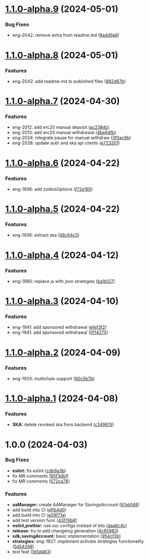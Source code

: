 # [1.1.0-alpha.9](https://gitlab.com/wallchain/wallet/yield-sdk/compare/v1.1.0-alpha.8...v1.1.0-alpha.9) (2024-05-01)

### Bug Fixes

- eng-2042: remove extra from readme.md ([8add9a6](https://gitlab.com/wallchain/wallet/yield-sdk/commit/8add9a6e745b87ecb4765c1fd59c43613df425a7))

# [1.1.0-alpha.8](https://gitlab.com/wallchain/wallet/yield-sdk/compare/v1.1.0-alpha.7...v1.1.0-alpha.8) (2024-05-01)

### Features

- eng-2042: add readme.md to published files ([882d67b](https://gitlab.com/wallchain/wallet/yield-sdk/commit/882d67bf1ca98c01ebdbcdb8727efced4193aa7f))

# [1.1.0-alpha.7](https://gitlab.com/wallchain/wallet/yield-sdk/compare/v1.1.0-alpha.6...v1.1.0-alpha.7) (2024-04-30)

### Features

- eng-2012: add erc20 manual deposit ([ac238dc](https://gitlab.com/wallchain/wallet/yield-sdk/commit/ac238dc60327d3ba8748f6093d9f493d91ff8f34))
- eng-2013: add erc20 manual withdrawal ([4be84fb](https://gitlab.com/wallchain/wallet/yield-sdk/commit/4be84fb26aa8a4af94818ff3c11502827cfdb817))
- eng-2024: integrate pause for manual withdraw ([3f0ac8b](https://gitlab.com/wallchain/wallet/yield-sdk/commit/3f0ac8b34b70c51870e71b49599913ae7afa7aaf))
- eng-2028: update auth and ska api clients ([e723201](https://gitlab.com/wallchain/wallet/yield-sdk/commit/e723201878bd6b3c774c118329703a65a41bb7a2))

# [1.1.0-alpha.6](https://gitlab.com/wallchain/wallet/yield-sdk/compare/v1.1.0-alpha.5...v1.1.0-alpha.6) (2024-04-22)

### Features

- eng-1936: add zodiosOptions ([f72e165](https://gitlab.com/wallchain/wallet/yield-sdk/commit/f72e1656147bc7f23d39b9b017e73a3eb408133b))

# [1.1.0-alpha.5](https://gitlab.com/wallchain/wallet/yield-sdk/compare/v1.1.0-alpha.4...v1.1.0-alpha.5) (2024-04-22)

### Features

- eng-1936: extract ska ([06c64c5](https://gitlab.com/wallchain/wallet/yield-sdk/commit/06c64c5d9c2631af97d7f1c80e63f58c7eeec163))

# [1.1.0-alpha.4](https://gitlab.com/wallchain/wallet/yield-sdk/compare/v1.1.0-alpha.3...v1.1.0-alpha.4) (2024-04-12)

### Features

- eng-1980: replace js with json strategies ([ba1b127](https://gitlab.com/wallchain/wallet/yield-sdk/commit/ba1b1277b7c9a45dc6049c076e1c49246528fbb3))

# [1.1.0-alpha.3](https://gitlab.com/wallchain/wallet/yield-sdk/compare/v1.1.0-alpha.2...v1.1.0-alpha.3) (2024-04-10)

### Features

- eng-1941: add sponsored withdrawal ([efef3f2](https://gitlab.com/wallchain/wallet/yield-sdk/commit/efef3f2baf1f7c3f7c338308eb8ef7d9a8590608))
- eng-1941: add sponsored withdrawal ([0f14275](https://gitlab.com/wallchain/wallet/yield-sdk/commit/0f14275b0d3be526e20944eae00d3e18e0530a77))

# [1.1.0-alpha.2](https://gitlab.com/wallchain/wallet/yield-sdk/compare/v1.1.0-alpha.1...v1.1.0-alpha.2) (2024-04-09)

### Features

- eng-1920: multichain support ([60c5b7b](https://gitlab.com/wallchain/wallet/yield-sdk/commit/60c5b7bab1779ef6f2427c46d71a6ae4085b27e9))

# [1.1.0-alpha.1](https://gitlab.com/wallchain/wallet/yield-sdk/compare/v1.0.0...v1.1.0-alpha.1) (2024-04-08)

### Features

- **SKA:** delete revoked ska from backend ([c249615](https://gitlab.com/wallchain/wallet/yield-sdk/commit/c2496157686a32cccd9546c0d0e0bc55410b7f5a))

# 1.0.0 (2024-04-03)

### Bug Fixes

- **eslint:** fix eslint ([cdb9a3b](https://gitlab.com/wallchain/wallet/yield-sdk/commit/cdb9a3b26f9ca645f944464cb65ab28816a5899e))
- fix MR comments ([95f3db1](https://gitlab.com/wallchain/wallet/yield-sdk/commit/95f3db112f3fdf43c95fd9544ee57b2dc7fdf593))
- fix MR comments ([572ca78](https://gitlab.com/wallchain/wallet/yield-sdk/commit/572ca78a8a290d1b120a3372893fb8b95f9da170))

### Features

- **aaManager:** create AAManager for SavingsAccount ([67eb148](https://gitlab.com/wallchain/wallet/yield-sdk/commit/67eb148b42790b2ef95f9e16f7fad18fa0cad533))
- add build into CI ([effb4d0](https://gitlab.com/wallchain/wallet/yield-sdk/commit/effb4d0a33866b8f626f8cf00cde27a761a22a17))
- add build into CI ([e09f71e](https://gitlab.com/wallchain/wallet/yield-sdk/commit/e09f71e2ba4654bc156345ba9367a24fafc8376c))
- add test version func ([43f76b8](https://gitlab.com/wallchain/wallet/yield-sdk/commit/43f76b85722fa2e9270b894f1e7066dbc27cb339))
- **eslint,prettier:** use our configs instead of kilo ([daa6c4c](https://gitlab.com/wallchain/wallet/yield-sdk/commit/daa6c4c98914592afb83ca7a2aacda75dd6e34d7))
- **release:** try to add changelog generation ([4c85983](https://gitlab.com/wallchain/wallet/yield-sdk/commit/4c85983a83534fdbffc0f5b863c040d30db6dff5))
- **sdk,savingAccount:** basic implementation ([954cf3b](https://gitlab.com/wallchain/wallet/yield-sdk/commit/954cf3ba637869b0ffedc09d9d38c3c4f0896504))
- **strategies:** eng-1927: implement activate strategies functionality ([5d54268](https://gitlab.com/wallchain/wallet/yield-sdk/commit/5d54268a46fb67ca3ac2e183a243288a0f05ca2f))
- test feat ([1d5d463](https://gitlab.com/wallchain/wallet/yield-sdk/commit/1d5d4631854486814aa1dffe1c5328d297fb6b57))
